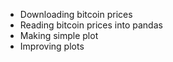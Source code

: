 * Downloading bitcoin prices
* Reading bitcoin prices into pandas
* Making simple plot
* Improving plots
